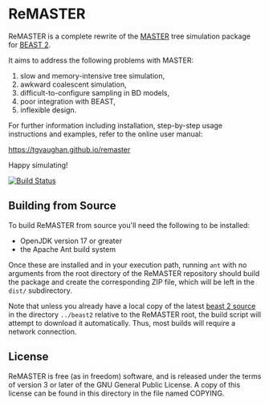 ReMASTER
========

ReMASTER is a complete rewrite of the
[MASTER](https://tgvaughan.github.io/MASTER) tree simulation package
for [BEAST 2](https://beast2.org).

It aims to address the following problems with MASTER:
1. slow and memory-intensive tree simulation,
2. awkward coalescent simulation,
3. difficult-to-configure sampling in BD models,
4. poor integration with BEAST,
5. inflexible design.

For further information including installation, step-by-step usage
instructions and examples, refer to the online user manual:

https://tgvaughan.github.io/remaster

Happy simulating!

[![Build Status](https://github.com/tgvaughan/remaster/workflows/Unit%2Fintegration%20tests/badge.svg)](https://github.com/tgvaughan/remaster/actions?query=workflow%3A%22Unit%2Fintegration+tests%22)

Building from Source
--------------------

To build ReMASTER from source you'll need the following to be installed:
- OpenJDK version 17 or greater
- the Apache Ant build system

Once these are installed and in your execution path, running `ant` with
no arguments from the root directory of the ReMASTER repository should
build the package and create the corresponding ZIP file, which will be
left in the `dist/` subdirectory.

Note that unless you already have a local copy of the latest [beast 2
source](https://github.com/CompEvol/beast2) in the directory
`../beast2` relative to the ReMASTER root, the build script will
attempt to download it automatically.  Thus, most builds will require
a network connection.

License
-------

ReMASTER is free (as in freedom) software, and is released under the
terms of version 3 or later of the GNU General Public License. A copy
of this license can be found in this directory in the file named COPYING.
